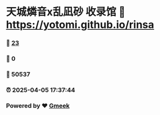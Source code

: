 # 天城燐音x乱凪砂 收录馆 :link: https://yotomi.github.io/rinsa 
### :page_facing_up: [23](https://yotomi.github.io/rinsa/tag.html) 
### :speech_balloon: 0 
### :hibiscus: 50537 
### :alarm_clock: 2025-04-05 17:37:44 
### Powered by :heart: [Gmeek](https://github.com/Meekdai/Gmeek)
